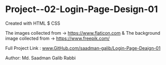 # Project--02-Login-Page-Design-01

Created with HTML $ CSS

The images collected from -> https://www.flaticon.com & The background image collected from -> https://www.freepik.com/

Full Project Link : www.GitHub.com/saadman-galib/Login-Page-Deaign-01

Author: Md. Saadman Galib Rabbi

